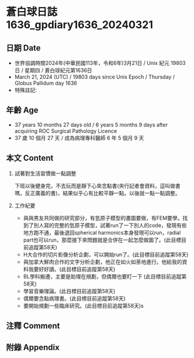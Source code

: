 [_metadata_:encoding]: - "utf-8"
[_metadata_:language]: - "zh-Hant-TW"
[_metadata_:fileformat]: - "markdown"
[_metadata_:MIME_type]: - "text/plain"
[_metadata_:markdown_version]: - "commonmark version 0.30"
[_metadata_:markdown_spec]: - "https://spec.commonmark.org/0.30/"

# 蒼白球日誌1636_gpdiary1636_20240321 #

## 日期 Date ##

* 世界協調時間2024年(中華民國113年，令和6年)3月21日 / Unix 紀元 19803 日 / 星期四 / 蒼白球紀元第1636日
* March 21, 2024 (UTC) / 19803 days since Unix Epoch / Thursday / Globus Pallidum day 1636
* 特殊註記:

## 年齡 Age ##

* 37 years 10 months 27 days old / 6 years 5 months 9 days after acquiring ROC Surgical Pathology Licence
* 37 歲 10 個月 27 天 / 成為病理專科醫師 6 年 5 個月 9 天

## 本文 Content ##

1. 試著對生活習慣做一點調整

    下班以後健身完，不去玩而是靜下心來念點書(央行記者會資料，這叫做書嗎，反正廣義的書)，結果似乎心有比較平靜一點。以後就一點一點調整。
    
2. 工作紀要

    - 與與男友共同做的研究部分，有氫原子模型的畫圖要做，有FEM要學。找到了別人寫的完整的氫原子模型，試著run了一下別人的code，發現有些地方跑不通，最後退回spherical harmonics本身發現可以run，radial part也可以run，那麼接下來問題就是合併在一起怎麼做圖了。(此目標目前追蹤第58天)
   - H大合作的切片影像分析企劃，可以開始run了。(此目標目前追蹤第58天)
   - 與加拿大鮮肉合作的文字分析企劃，他正在如火如荼地進行。他給我的資料我要好好讀。(此目標目前追蹤第58天)
   - BL學科搬遷，主要是助理在規劃，但偶爾也要盯一下 (此目標目前追蹤第58天)
   - 學習音樂理論。(此目標目前追蹤第58天)
   - 偶爾要念點病理書。(此目標目前追蹤第58天)
   - 要開始規劃一些臨床研究。(此目標目前追蹤第58天)s


## 注釋 Comment ##


## 附錄 Appendix ##

